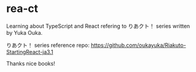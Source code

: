 # rea-ct

Learning about TypeScript and React refering to りあクト！ series written by Yuka Ouka.

りあクト！ series reference repo: https://github.com/oukayuka/Riakuto-StartingReact-ja3.1

Thanks nice books!
